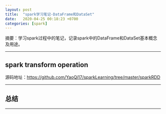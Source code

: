 ```yaml
---
layout: post
title:  "spark学习笔记-DataFrame和DataSet"
date:   2020-04-25 00:18:23 +0700
categories: [spark]
---
```


摘要：学习spark过程中的笔记，记录spark中的DataFrame和DataSet基本概念及用途。

------

## spark transform operation

源码地址：<https://github.com/YaoQi17/sparkLearning/tree/master/sparkRDD>

----

## 总结

------

